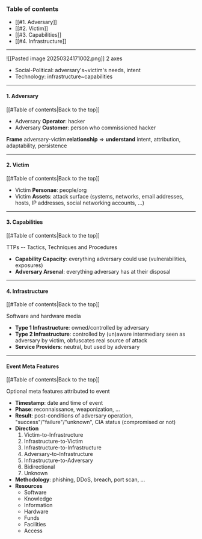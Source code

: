 ### Table of contents
- [[#1. Adversary]]
- [[#2. Victim]]
- [[#3. Capabilities]]
- [[#4. Infrastructure]]

___
![[Pasted image 20250324171002.png]]
2 axes
- Social-Political: adversary's~victim's needs, intent
- Technology: infrastructure~capabilities

___
#### 1. Adversary
[[#Table of contents|Back to the top]]

- Adversary **Operator**: hacker
- Adversary **Customer**: person who commissioned hacker

**Frame** adversary-victim **relationship** $\Rightarrow$ **understand** intent, attribution, adaptability, persistence

___
#### 2. Victim
[[#Table of contents|Back to the top]]

- Victim **Personae**: people/org
- Victim **Assets**: attack surface (systems, networks, email addresses, hosts, IP addresses, social networking accounts, ...)

___
#### 3. Capabilities
[[#Table of contents|Back to the top]]

TTPs -- Tactics, Techniques and Procedures

- **Capability Capacity**: everything adversary could use (vulnerabilities, exposures)
- **Adversary Arsenal**: everything adversary has at their disposal

___
#### 4. Infrastructure
[[#Table of contents|Back to the top]]

Software and hardware media

- **Type 1 Infrastructure**: owned/controlled by adversary
- **Type 2 Infrastructure**: controlled by (un)aware intermediary seen as adversary by victim, obfuscates real source of attack
- **Service Providers**: neutral, but used by adversary

___
#### Event Meta Features
[[#Table of contents|Back to the top]]

Optional meta features attributed to event
- **Timestamp**: date and time of event
- **Phase**: reconnaissance, weaponization, ...
- **Result**: post-conditions of adversary operation, "success"/"failure"/"unknown", CIA status (compromised or not)
- **Direction**
	1. Victim-to-Infrastructure
	2. Infrastructure-to-Victim
	3. Infrastructure-to-Infrastructure
	4. Adversary-to-Infrastructure
	5. Infrastructure-to-Adversary
	6. Bidirectional
	7. Unknown
- **Methodology**: phishing, DDoS, breach, port scan, ...
- **Resources**
	- Software
	- Knowledge
	- Information
	- Hardware
	- Funds
	- Facilities
	- Access